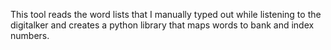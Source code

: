 This tool reads the word lists that I manually typed out while
listening to the digitalker and creates a python library
that maps words to bank and index numbers.
